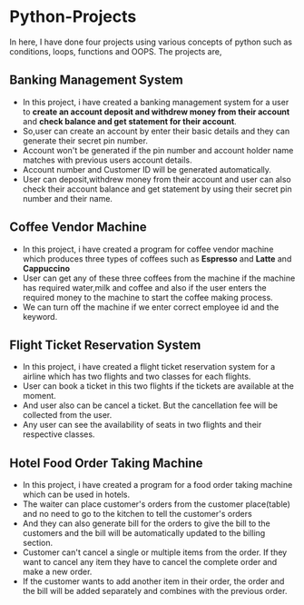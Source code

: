 # Python-Projects

In here, I have done four projects using various concepts of python such as conditions, loops, functions and OOPS.
The projects are,

## Banking Management System
  * In this project, i have created a banking management system for a user to 
   <b>create an account </b>
   <b>deposit and withdrew money from their account</b> and 
   <b>check balance and get statement for their account</b>.
  * So,user can create an account by enter their basic details and they can generate their secret pin number.
  * Account won't be generated if the pin number and account holder name matches with previous users account details.
  * Account number and Customer ID will be generated automatically.
  * User can deposit,withdrew money from their account and user can also check their account balance and get statement by using their secret pin number and their name.
  
## Coffee Vendor Machine 
  * In this project, i have created a program for coffee vendor machine which produces three types of coffees such as <b>Espresso</b> and <b>Latte</b> and <b>Cappuccino</b>
  * User can get any of these three coffees from the machine if the machine has required water,milk and coffee 
  and also if the user enters the required money to the machine to start the coffee making process.
  * We can turn off the machine if we enter correct employee id and the keyword.
  
## Flight Ticket Reservation System
  * In this project, i have created a flight ticket reservation system for a airline which has two flights and two classes for each flights.
  * User can book a ticket in this two flights if the tickets are available at the moment.
  * And user also can be cancel a ticket. But the cancellation fee will be collected from the user.
  * Any user can see the availability of seats in two flights and their respective classes.

## Hotel Food Order Taking Machine
  * In this project, i have created a program for a food order taking machine which can be used in hotels.
  * The waiter can place customer's orders from the customer place(table) and no need to go to the kitchen to tell the customer's orders
  * And they can also generate bill for the orders to give the bill to the customers and the bill will be automatically updated to the billing section.
  * Customer can't cancel a single or multiple items from the order. If they want to cancel any item they have to cancel the complete order and make a new order.
  * If the customer wants to add another item in their order, the order and the bill will be added separately and combines with the previous order.

